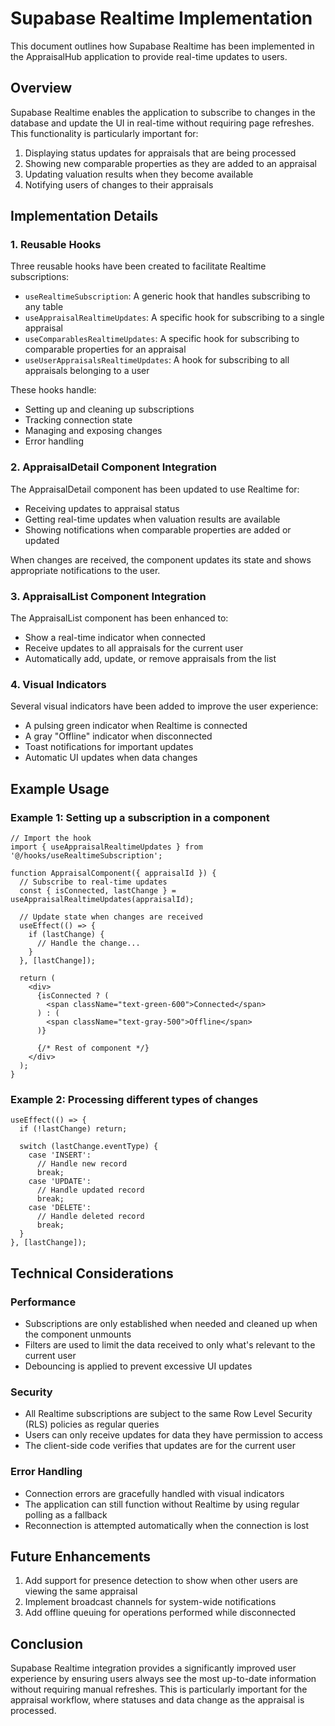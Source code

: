 # Supabase Realtime Implementation

This document outlines how Supabase Realtime has been implemented in the AppraisalHub application to provide real-time updates to users.

## Overview

Supabase Realtime enables the application to subscribe to changes in the database and update the UI in real-time without requiring page refreshes. This functionality is particularly important for:

1. Displaying status updates for appraisals that are being processed
2. Showing new comparable properties as they are added to an appraisal
3. Updating valuation results when they become available
4. Notifying users of changes to their appraisals

## Implementation Details

### 1. Reusable Hooks

Three reusable hooks have been created to facilitate Realtime subscriptions:

- `useRealtimeSubscription`: A generic hook that handles subscribing to any table
- `useAppraisalRealtimeUpdates`: A specific hook for subscribing to a single appraisal
- `useComparablesRealtimeUpdates`: A specific hook for subscribing to comparable properties for an appraisal
- `useUserAppraisalsRealtimeUpdates`: A hook for subscribing to all appraisals belonging to a user

These hooks handle:
- Setting up and cleaning up subscriptions
- Tracking connection state
- Managing and exposing changes
- Error handling

### 2. AppraisalDetail Component Integration

The AppraisalDetail component has been updated to use Realtime for:

- Receiving updates to appraisal status
- Getting real-time updates when valuation results are available
- Showing notifications when comparable properties are added or updated

When changes are received, the component updates its state and shows appropriate notifications to the user.

### 3. AppraisalList Component Integration

The AppraisalList component has been enhanced to:

- Show a real-time indicator when connected
- Receive updates to all appraisals for the current user
- Automatically add, update, or remove appraisals from the list

### 4. Visual Indicators

Several visual indicators have been added to improve the user experience:

- A pulsing green indicator when Realtime is connected
- A gray "Offline" indicator when disconnected
- Toast notifications for important updates
- Automatic UI updates when data changes

## Example Usage

### Example 1: Setting up a subscription in a component

```tsx
// Import the hook
import { useAppraisalRealtimeUpdates } from '@/hooks/useRealtimeSubscription';

function AppraisalComponent({ appraisalId }) {
  // Subscribe to real-time updates
  const { isConnected, lastChange } = useAppraisalRealtimeUpdates(appraisalId);
  
  // Update state when changes are received
  useEffect(() => {
    if (lastChange) {
      // Handle the change...
    }
  }, [lastChange]);
  
  return (
    <div>
      {isConnected ? (
        <span className="text-green-600">Connected</span>
      ) : (
        <span className="text-gray-500">Offline</span>
      )}
      
      {/* Rest of component */}
    </div>
  );
}
```

### Example 2: Processing different types of changes

```tsx
useEffect(() => {
  if (!lastChange) return;
  
  switch (lastChange.eventType) {
    case 'INSERT':
      // Handle new record
      break;
    case 'UPDATE':
      // Handle updated record
      break;
    case 'DELETE':
      // Handle deleted record
      break;
  }
}, [lastChange]);
```

## Technical Considerations

### Performance

- Subscriptions are only established when needed and cleaned up when the component unmounts
- Filters are used to limit the data received to only what's relevant to the current user
- Debouncing is applied to prevent excessive UI updates

### Security

- All Realtime subscriptions are subject to the same Row Level Security (RLS) policies as regular queries
- Users can only receive updates for data they have permission to access
- The client-side code verifies that updates are for the current user

### Error Handling

- Connection errors are gracefully handled with visual indicators
- The application can still function without Realtime by using regular polling as a fallback
- Reconnection is attempted automatically when the connection is lost

## Future Enhancements

1. Add support for presence detection to show when other users are viewing the same appraisal
2. Implement broadcast channels for system-wide notifications
3. Add offline queuing for operations performed while disconnected

## Conclusion

Supabase Realtime integration provides a significantly improved user experience by ensuring users always see the most up-to-date information without requiring manual refreshes. This is particularly important for the appraisal workflow, where statuses and data change as the appraisal is processed. 